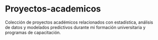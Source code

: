 # Proyectos-academicos
Colección de proyectos académicos relacionados con estadística, análisis de datos y modelados predictivos durante mi formación universitaria y programas de capacitación.

